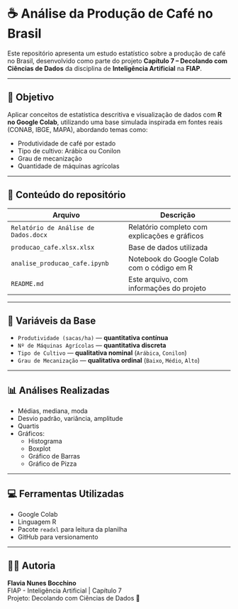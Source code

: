 # ☕ Análise da Produção de Café no Brasil

Este repositório apresenta um estudo estatístico sobre a produção de café no Brasil, desenvolvido como parte do projeto **Capítulo 7 – Decolando com Ciências de Dados** da disciplina de **Inteligência Artificial** na **FIAP**.

---

## 🎯 Objetivo

Aplicar conceitos de estatística descritiva e visualização de dados com **R no Google Colab**, utilizando uma base simulada inspirada em fontes reais (CONAB, IBGE, MAPA), abordando temas como:

- Produtividade de café por estado
- Tipo de cultivo: Arábica ou Conilon
- Grau de mecanização
- Quantidade de máquinas agrícolas

---

## 📂 Conteúdo do repositório

| Arquivo | Descrição |
|--------|-----------|
| `Relatório de Análise de Dados.docx` | Relatório completo com explicações e gráficos |
| `producao_cafe.xlsx.xlsx` | Base de dados utilizada |
| `analise_producao_cafe.ipynb` | Notebook do Google Colab com o código em R |
| `README.md` | Este arquivo, com informações do projeto |

---

## 🧾 Variáveis da Base

- `Produtividade (sacas/ha)` — **quantitativa contínua**
- `Nº de Máquinas Agrícolas` — **quantitativa discreta**
- `Tipo de Cultivo` — **qualitativa nominal** (`Arábica`, `Conilon`)
- `Grau de Mecanização` — **qualitativa ordinal** (`Baixo`, `Médio`, `Alto`)

---

## 📊 Análises Realizadas

- Médias, mediana, moda
- Desvio padrão, variância, amplitude
- Quartis
- Gráficos:
  - Histograma
  - Boxplot
  - Gráfico de Barras
  - Gráfico de Pizza

---

## 💻 Ferramentas Utilizadas

- Google Colab
- Linguagem R
- Pacote `readxl` para leitura da planilha
- GitHub para versionamento

---

## 👩‍💻 Autoria

**Flavia Nunes Bocchino**  
FIAP - Inteligência Artificial | Capítulo 7  
Projeto: Decolando com Ciências de Dados 🚀
